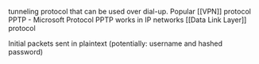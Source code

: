 tunneling protocol that can be used over dial-up. Popular [[VPN]] protocol
PPTP - Microsoft Protocol
PPTP works in IP networks
[[Data Link Layer]] protocol

Initial packets sent in plaintext (potentially: username and hashed password)